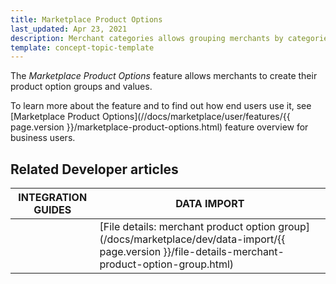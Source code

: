 ```yaml
---
title: Marketplace Product Options
last_updated: Apr 23, 2021
description: Merchant categories allows grouping merchants by categories.
template: concept-topic-template
---
```


The *Marketplace Product Options* feature allows merchants to create their product option groups and values.

To learn more about the feature and to find out how end users use it, see [Marketplace Product Options](//docs/marketplace/user/features/{{ page.version }}/marketplace-product-options.html) feature overview for business users.

## Related Developer articles


|INTEGRATION GUIDES  |DATA IMPORT  |
|---------|---------|
|     |[File details: merchant product option group](/docs/marketplace/dev/data-import/{{ page.version }}/file-details-merchant-product-option-group.html)       |
